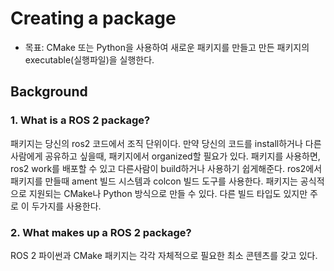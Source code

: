 # Creating a package
* 목표: CMake 또는 Python을 사용하여 새로운 패키지를 만들고 만든 패키지의 executable(실행파일)을 실행한다. 

## Background
### 1. What is a ROS 2 package?
패키지는 당신의 ros2 코드에서 조직 단위이다. 만약 당신의 코드를 install하거나 다른사람에게 공유하고 싶을때, 패키지에서 organized할 필요가 있다. 패키지를 사용하면, ros2 work를 배포할 수 있고 다른사람이 build하거나 사용하기 쉽게해준다. ros2에서 패키지를 만들때 ament 빌드 시스템과 colcon 빌드 도구를 사용한다. 패키지는 공식적으로 지원되는 CMake나 Python 방식으로 만들 수 있다. 다른 빌드 타입도 있지만 주로 이 두가지를 사용한다.     
### 2. What makes up a ROS 2 package?
ROS 2 파이썬과 CMake 패키지는 각각 자체적으로 필요한 최소 콘텐츠를 갖고 있다.    

